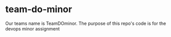 # team-do-minor
Our teams name is TeamDOminor. The purpose of this repo's code is for the devops minor assignment
